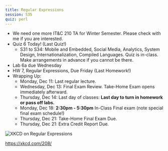 ```yaml
---
title: Regular Expressions
session: S35
quiz: perl
---
```


* We need one more IT&C 210 TA for Winter Semester. Please check with me if you are interested.
* Quiz 6 Today! (Last Quiz!)
    * S31 to S34: Mobile and Embedded, Social Media, Analytics, System Design, Internationalization, Compiled Languages. Quiz is in-class. Make arrangements in advance if you cannot be there.
* Lab 6a due Wednesday
* HW 7, Regular Expressions, Due Friday (Last Homework!)
* Wrapping Up:
    * Monday, Dec 11: Last regular lecture.
    * Wednesday, Dec 13: Final Exam Review. Take-Home Exam opens immediately afterward.
    * Thursday, Dec 14: Last day of classes: **Last day to turn in homework or pass off labs.**
    * Monday, Dec 18: **2:30pm - 5:30pm** In-Class Final exam (note special final exam schedule!)
    * Thursday, Dec 21: Take-Home Final Exam Due.
    * Thursday, Dec 21: Extra Credit Report Due.

![XKCD on Regular Expressions](https://imgs.xkcd.com/comics/regular_expressions.png)

https://xkcd.com/208/
